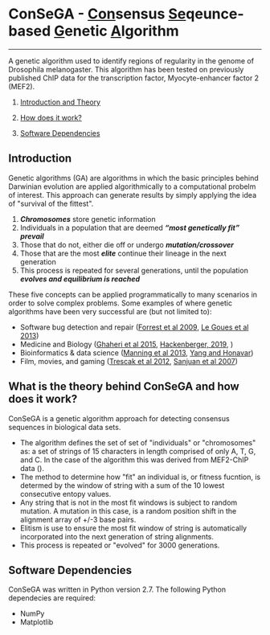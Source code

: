 # ConSeGA - <ins>Con</ins>sensus <ins>Se</ins>qeunce-based <ins>G</ins>enetic <ins>A</ins>lgorithm
---------------------------------------------------------------------------------------------------
A genetic algorithm used to identify regions of regularity in the genome of Drosophila melanogaster.  This algorithm has been tested on previously published ChIP data for the transcription factor, Myocyte-enhancer factor 2 (MEF2).

1.  [Introduction and Theory](#introduction)

2.  [How does it work?](#what-is-the-theory-behind-ConSeGA-and-how-does-it-work)

3.  [Software Dependencies](#software-dependencies)


## Introduction
Genetic algorithms (GA) are algorithms in which the basic principles behind Darwinian evolution are applied algorithmically to a computational probelm of interest.  This approach can generate results by simply applying the idea of "survival of the fittest". 

   1. **_Chromosomes_** store genetic information
   2.  Individuals in a population that are deemed **_“most genetically fit” prevail_**
   3.  Those that do not, either die off or undergo **_mutation/crossover_**
   4.  Those that are the most **_elite_** continue their lineage in the next generation
   5.  This process is repeated for several generations, until the population **_evolves and equilibrium is reached_**

These five concepts can be applied programmatically to many scenarios in order to solve complex problems.  Some examples of where genetic algorithms have been very successful are (but not limited to):
  *  Software bug detection and repair ([Forrest et al 2009](https://www.cs.cmu.edu/~clegoues/docs/legoues-gecco09.pdf), [Le Goues et al 2013](https://ieeexplore.ieee.org/document/6035728))
  *  Medicine and Biology ([Ghaheri et al 2015](https://www.ncbi.nlm.nih.gov/pmc/articles/PMC4678452/), [Hackenberger, 2019](https://www.ncbi.nlm.nih.gov/pmc/articles/PMC6509630/), )
  *  Bioinformatics & data science ([Manning et al 2013](https://www.ncbi.nlm.nih.gov/pmc/articles/PMC3813526/), [Yang and Honavar](https://link.springer.com/chapter/10.1007/978-1-4615-5725-8_8))
  *  Film, movies, and gaming ([Trescak et al 2012](https://dl.acm.org/doi/abs/10.1145/2407336.2407338?casa_token=HRSGhuKhdp8AAAAA:kJ8C1wpn3-MltHUemdlQHzojyoqLPzeqa_W1wfd6OluF-CG8L_5OOZR5hpq7VqCnzz3Qw-JWfmV8QQ), [Sanjuan et al 2007](https://link.springer.com/chapter/10.1007/978-3-540-71805-5_52))
  
## What is the theory behind ConSeGA and how does it work?

ConSeGA is a genetic algorithm approach for detecting consensus sequences in biological data sets.  

   *  The algorithm defines the set of set of "individuals" or "chromosomes" as: a set of strings of 15 characters in length comprised of only A, T, G, and C.  In the case of the algorithm this was derived from MEF2-ChIP data ().
   *  The method to determine how "fit" an individual is, or fitness fucntion, is determed by the window of string with a sum of the 10 lowest consecutive entopy values.
   *  Any string that is not in the most fit windows is subject to random mutation.  A mutation in this case, is a random position shift in the alignment array of +/-3 base pairs.
   *  Elitism is use to ensure the most fit window of string is automatically incorporated into the next generation of string alignments.
   *  This process is repeated or "evolved" for 3000 generations.


## Software Dependencies
ConSeGA was written in Python version 2.7.  The following Python dependecies are required:
* NumPy
* Matplotlib

